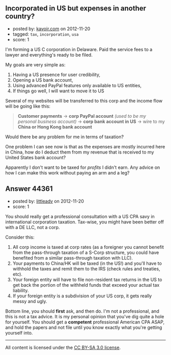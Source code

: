 ## Incorporated in US but expenses in another country?

- posted by: [kavoir.com](https://stackexchange.com/users/-1/18378-kavoir-com) on 2012-11-20
- tagged: `tax`, `incorporation`, `usa`
- score: 1

I'm forming a US C corporation in Delaware. Paid the service fees to a lawyer and everything's ready to be filed.

My goals are very simple as:

 1. Having a US presence for user credibility,
 2. Opening a US bank account,
 3. Using advanced PayPal features only available to US entities,
 4. If things go well, I will want to move it to US

Several of my websites will be transferred to this corp and the income flow will be going like this:

> **Customer payments** -> **corp PayPal account** *(used to be my personal
> business account)* -> **corp bank account in US** -> wire to my **China or
> Hong Kong bank account**

Would there be any problem for me in terms of taxation?

One problem I can see now is that as the expenses are mostly incurred here in China, how do I deduct them from my revenue that is received to my United States bank account?

Apparently I don't want to be taxed for *profits* I didn't earn. Any advice on how I can make this work without paying an arm and a leg?




## Answer 44361

- posted by: [littleadv](https://stackexchange.com/users/-1/13808-littleadv) on 2012-11-20
- score: 1

You should really get a professional consultation with a US CPA savy in international corporation taxation. Tax-wise, you might have been better off with a DE LLC, not a corp.

Consider this:

 1. All corp income is taxed at corp rates (as a foreigner you cannot
    benefit from the pass-through taxation of a S-Corp structure, you
    could have benefited from a similar pass-through taxation with LLC).
 2. Your payments to China/HK will be taxed (in the US!) and you'll have to withhold the taxes and remit them to the IRS (check rules and treaties, etc).
 3. Your foreign entity will have to file non-resident tax returns in the US to get back the portion of the withheld funds that exceed your actual tax liability.
 4. If your foreign entity is a subdivision of your US corp, it gets really messy and ugly.

Bottom line, you should **first** ask, and then do. I'm not a professional, and this is not a tax advice. It is my personal opinion that you've dig quite a hole for yourself. You should get a **competent** professional American CPA ASAP, and hold the papers and not file until you know exactly what you're getting yourself into.



---

All content is licensed under the [CC BY-SA 3.0 license](https://creativecommons.org/licenses/by-sa/3.0/).
